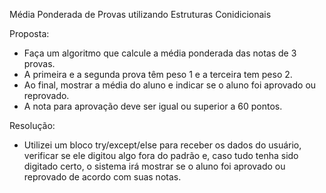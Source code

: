 Média Ponderada de Provas utilizando Estruturas Conidicionais

Proposta:
   - Faça um algoritmo que calcule a média ponderada das notas de 3 provas.
   - A primeira e a segunda prova têm peso 1 e a terceira tem peso 2.
   - Ao final, mostrar a média do aluno e indicar se o aluno foi aprovado ou reprovado.
   - A nota para aprovação deve ser igual ou superior a 60 pontos.

Resolução:
   - Utilizei um bloco try/except/else para receber os dados do usuário, verificar se ele digitou algo fora do padrão e, caso tudo tenha sido digitado certo, o sistema irá mostrar se o aluno foi aprovado ou reprovado de acordo com suas notas.
